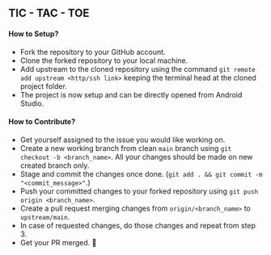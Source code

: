 ## TIC - TAC - TOE

#### How to Setup?

- Fork the repository to your GitHub account.
- Clone the forked repository to your local machine.
- Add upstream to the cloned repository using the command `git remote add upstream <http/ssh link>` keeping the terminal head at the cloned project folder.
- The project is now setup and can be directly opened from Android Studio.

#### How to Contribute?

- Get yourself assigned to the issue you would like working on.
- Create a new working branch from clean `main` branch using `git checkout -b <branch_name>`. All your changes should be made on new created branch only.
- Stage and commit the changes once done. (`git add . && git commit -m "<commit_message>"`.)
- Push your committed changes to your forked repository using `git push origin <branch_name>`.
- Create a pull request merging changes from `origin/<branch_name>` to `upstream/main`.
- In case of requested changes, do those changes and repeat from step 3.
- Get your PR merged. 🎉
